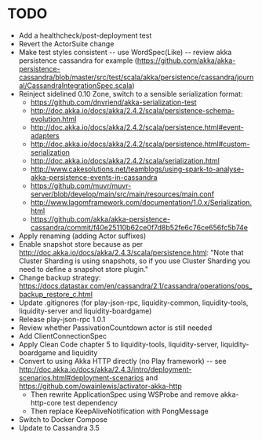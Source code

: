 TODO
====

* Add a healthcheck/post-deployment test
* Revert the ActorSuite change
* Make test styles consistent -- use WordSpec(Like) -- review akka persistence cassandra for example
  (https://github.com/akka/akka-persistence-cassandra/blob/master/src/test/scala/akka/persistence/cassandra/journal/CassandraIntegrationSpec.scala)
* Reinject sidelined 0.10 Zone, switch to a sensible serialization format:
  * https://github.com/dnvriend/akka-serialization-test
  * http://doc.akka.io/docs/akka/2.4.2/scala/persistence-schema-evolution.html
  * http://doc.akka.io/docs/akka/2.4.2/scala/persistence.html#event-adapters
  * http://doc.akka.io/docs/akka/2.4.2/scala/persistence.html#custom-serialization
  * http://doc.akka.io/docs/akka/2.4.2/scala/serialization.html
  * http://www.cakesolutions.net/teamblogs/using-spark-to-analyse-akka-persistence-events-in-cassandra
  * https://github.com/muvr/muvr-server/blob/develop/main/src/main/resources/main.conf
  * http://www.lagomframework.com/documentation/1.0.x/Serialization.html
  * https://github.com/akka/akka-persistence-cassandra/commit/f40e25110b62ce0f7d8b52fe6c76ce656fc5b74e
* Apply renaming (adding Actor suffixes)
* Enable snapshot store because as per http://doc.akka.io/docs/akka/2.4.3/scala/persistence.html: "Note that Cluster
  Sharding is using snapshots, so if you use Cluster Sharding you need to define a snapshot store plugin."
* Change backup strategy: https://docs.datastax.com/en/cassandra/2.1/cassandra/operations/ops_backup_restore_c.html
* Update .gitignores (for play-json-rpc, liquidity-common, liquidity-tools, liquidity-server and liquidity-boardgame)
* Release play-json-rpc 1.0.1
* Review whether PassivationCountdown actor is still needed
* Add ClientConnectionSpec
* Apply Clean Code chapter 5 to liquidity-tools, liquidity-server, liquidity-boardgame and liquidity
* Convert to using Akka HTTP directly (no Play framework) -- see
  http://doc.akka.io/docs/akka/2.4.3/intro/deployment-scenarios.html#deployment-scenarios
  and https://github.com/owainlewis/activator-akka-http
  * Then rewrite ApplicationSpec using WSProbe and remove akka-http-core test dependency
  * Then replace KeepAliveNotification with PongMessage
* Switch to Docker Compose
* Update to Cassandra 3.5
